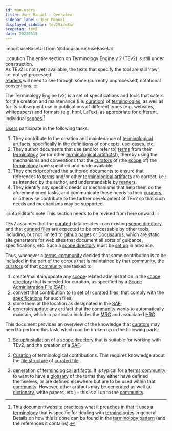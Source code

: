 ```yaml
---
id: man-users
title: User Manual - Overview
sidebar_label: User Manual
displayed_sidebar: tev2SideBar
scopetag: tev2
date: 20220513
---
```


import useBaseUrl from '@docusaurus/useBaseUrl'

:::caution
The entire section on Terminology Engine v 2 (TEv2) is still under construction.<br/>
As TEv2 is not (yet) available, the texts that specify the tool are still 'raw', i.e. not yet processed.<br/>[readers](@) will need to see through some (currently unprocessed) notational conventions.
:::

The Terminology Engine (v2) is a set of specifications and tools that caters for the creation and maintenance (i.e. [curation](@)) of [terminologies](@), as well as for its subsequent use in publications of different types (e.g. websites, whitepapers) and formats (e.g. html, LaTex), as appropriate for different, individual [scopes](@).[^1]

[^1]: This document/website practices what it preaches in that it uses a [terminology](@) that is specific for dealing with [terminologies](@) in general. Details on how this is done can be found in the [terminology pattern](pattern-terminology@) (and the references it contains).

[Users](@) participate in the following tasks:
1. They contribute to the creation and maintenance of [terminological artifacts](@), specifically in the [definitions](@) of [concepts](@), [use-cases](@), etc.
2. They author documents that use (and/or refer to) [terms](@) from their [terminology](@) (or (or other [terminological artifacts](@))), thereby using the mechanisms and conventions that the [curators](@) of (the [scope](@) of) the [terminology](@) have specified and made available.
3. They check/proofread the authored documents to ensure that references to [terms](@) and/or other [terminological artifacts](@) are correct, i.e.: as intended by the author, and understandable by [readers](@).
4. They identify any specific needs or mechanisms that help them do the aforementioned tasks, and communicate these needs to their [curators](@), or otherwise contribute to the further development of TEv2 so that such needs and mechanisms may be supported.


:::info Editor's note
This section needs to be revised from here onward
:::

TEv2 assumes that the [curated](@) data resides in an existing [scope directory](@), and that [curated files](@) are expected to be processable by other tools, including, but not limited to [github pages](https://pages.github.com/) or [Docusaurus](https://docusaurus.io/docs/docs-introduction), which are static site generators for web sites that document all sorts of guidance, specifications, etc. Such a [scope directory](@) must be [set up](tev2-installation) in advance.

Thus, whenever a [terms-community](@) decided that some contribution is to be included in the part of the [corpus](@) that is maintained by that [community](terms-community@), the [curators](@) of that [community](terms-community@) are tasked to

1. create/maintain/update any [scope](@)-related administration in the [scope directory](@) that is needed for curation, as specified by a [Scope Administration File (SAF)](tev2-spec-saf);
2. convert that contribution to (a set of) [curated files](@), that comply with the [specifications](ctext) for such files;
3. store them at the location as designated in the [SAF](tev2-spec-saf);
4. generate/update any artifact that the [community](terms-community@) wants to automatically maintain, which in particular includes the [MRG](@) and associated [HRG](@).

This document provides an overview of the knowledge that [curators](@) may need to perform this task, which can be broken up in the following parts:

1. [Setup/installation](tev2-installation) of a [scope directory](@) that is suitable for working with TEv2, and the creation of a [SAF](tev2-spec-saf).

2. [Curation](@) of terminological contributions. This requires knowledge about the [file structure](ctext) of [curated file](@).

3. [generation](tev2-toolbox-use) of [terminological artifacts](@). It is typical for a [terms community](@) to want to have a [glossary](@) of the terms they either have defined themselves, or are defined elsewhere but are to be used within that [community](@). However, other artifacts may be generated as well (a [dictionary](@), white papers, etc.) - this is all up to the [community](@).